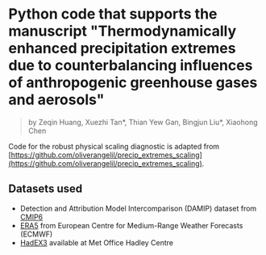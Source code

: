 # Python code that supports the manuscript "Thermodynamically enhanced precipitation extremes due to counterbalancing influences of anthropogenic greenhouse gases and aerosols"
> by Zeqin Huang, Xuezhi Tan\*, Thian Yew Gan, Bingjun Liu\*, Xiaohong Chen

Code for the robust physical scaling diagnostic is adapted from [https://github.com/oliverangelil/precip_extremes_scaling](https://github.com/oliverangelil/precip_extremes_scaling). 

## Datasets used
- Detection and Attribution Model Intercomparison (DAMIP) dataset from [CMIP6](https://esgf-node.llnl.gov/search/cmip6/)
- [ERA5](https://cds.climate.copernicus.eu) from European Centre for Medium-Range Weather Forecasts (ECMWF)
- [HadEX3](https://www.metoffice.gov.uk/hadobs/hadex3/) available at Met Office Hadley Centre
